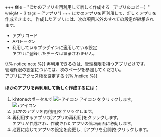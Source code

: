 +++
title = "ほかのアプリを再利用して新しく作成する（アプリのコピー）"
weight = 3
tags = ["アプリ"]
+++
ほかのアプリを再利用して、新しくアプリを作成できます。
作成したアプリには、次の項目以外のすべての設定が継承されます。

* アプリコード
* APIトークン
* 利用しているプラグインに適用している設定<br>
アプリに登録したデータは継承されません。

{{% notice note %}}
再利用できるのは、管理権限を持つアプリだけです。<br>
管理権限の設定については、次のページを参照してください。<br>
アプリにアクセス権を設定する
{{% /notice %}}

#### ほかのアプリを再利用して新しく作成するには：
1. kintoneのポータルで ![+アイコン](/img/add.png?classes=inline) アイコン をクリックします。
![+アイコン](/img/add_app_store_img02.png)
1. [ほかのアプリを再利用]をクリックします。
1. 再利用するアプリの[アプリの再利用]をクリックします。<br>
アプリが作成され、作成されたアプリの管理画面に移動します。
1. 必要に応じてアプリの設定を変更し、[アプリを公開]をクリックします。